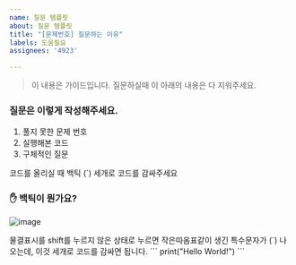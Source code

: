 ```yaml
---
name: 질문 템플릿
about: 질문 템플릿
title: "[문제번호] 질문하는 이유"
labels: 도움필요
assignees: '4923'

---
```


> 이 내용은 가이드입니다. 질문하실때 이 아래의 내용은 다 지워주세요.

### 질문은 이렇게 작성해주세요.

1. 풀지 못한 문제 번호
2. 실행해본 코드
3. 구체적인 질문

코드를 올리실 때 백틱 (`) 세개로 코드를 감싸주세요

### ✋ 백틱이 뭔가요?
![image](https://user-images.githubusercontent.com/60145951/168959815-68b4a263-b1b6-42e2-a41d-bfd08256b721.png)

물결표시를 shift를 누르지 않은 상태로 누르면 작은따옴표같이 생긴 특수문자가 (`) 나오는데, 이것 세개로 코드를 감싸면 됩니다.
\```
print("Hello World!")
\```
